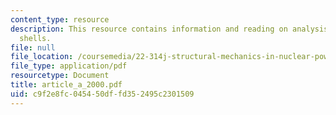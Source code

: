 ```yaml
---
content_type: resource
description: This resource contains information and reading on analysis of cylindrical
  shells.
file: null
file_location: /coursemedia/22-314j-structural-mechanics-in-nuclear-power-technology-fall-2006/c9f2e8fc045450dffd352495c2301509_article_a_2000.pdf
file_type: application/pdf
resourcetype: Document
title: article_a_2000.pdf
uid: c9f2e8fc-0454-50df-fd35-2495c2301509
---
```

